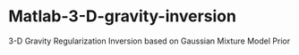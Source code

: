 # Matlab-3-D-gravity-inversion
3-D Gravity Regularization Inversion based on Gaussian Mixture Model Prior
